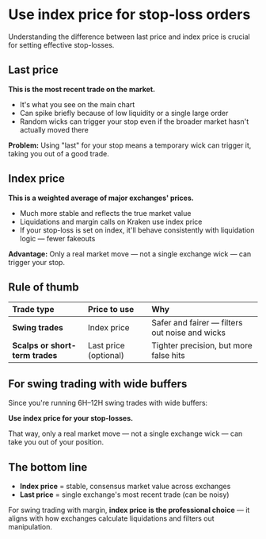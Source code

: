 # Use index price for stop-loss orders

Understanding the difference between last price and index price is crucial for setting effective stop-losses.


## Last price

**This is the most recent trade on the market.**

- It's what you see on the main chart
- Can spike briefly because of low liquidity or a single large order
- Random wicks can trigger your stop even if the broader market hasn't actually moved there

**Problem:** Using "last" for your stop means a temporary wick can trigger it, taking you out of a good trade.


## Index price

**This is a weighted average of major exchanges' prices.**

- Much more stable and reflects the true market value
- Liquidations and margin calls on Kraken use index price
- If your stop-loss is set on index, it'll behave consistently with liquidation logic — fewer fakeouts

**Advantage:** Only a real market move — not a single exchange wick — can trigger your stop.


## Rule of thumb

| Trade type | Price to use | Why |
|:-----------|:-------------|:----|
| **Swing trades** | Index price | Safer and fairer — filters out noise and wicks |
| **Scalps or short-term trades** | Last price (optional) | Tighter precision, but more false hits |


## For swing trading with wide buffers

Since you're running 6H–12H swing trades with wide buffers:

**Use index price for your stop-losses.**

That way, only a real market move — not a single exchange wick — can take you out of your position.


## The bottom line

- **Index price** = stable, consensus market value across exchanges
- **Last price** = single exchange's most recent trade (can be noisy)

For swing trading with margin, **index price is the professional choice** — it aligns with how exchanges calculate liquidations and filters out manipulation.
